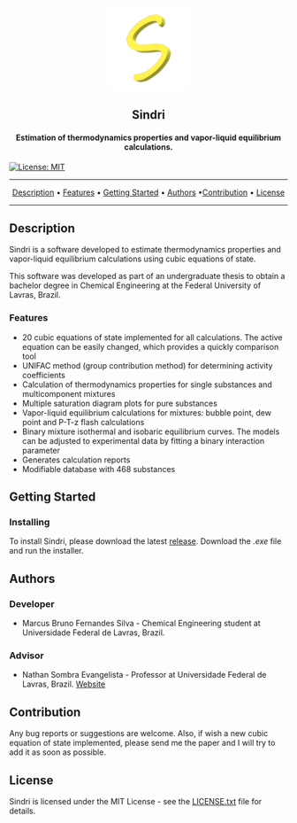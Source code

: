 <p align="center"><a href="https://github.com/marcusbfs/Sindri"><img src="https://raw.githubusercontent.com/marcusbfs/Sindri/master/images/main_logo.png" width="150"></a></p> 
<h2 align="center"><b>Sindri</b></h2>
<h4 align="center">Estimation of thermodynamics properties and vapor-liquid equilibrium calculations.</h4>

[![License: MIT](https://img.shields.io/badge/License-MIT-yellow.svg)](https://opensource.org/licenses/MIT)

<hr>
<p align="center"><a href="#description">Description</a> &bull; <a href="#features">Features</a> &bull; <a href="#getting-started">Getting Started</a> &bull;  <a href="#authors">Authors</a> &bull;<a href="#contribution">Contribution</a> &bull; <a href="#license">License</a></p>
<hr>

## Description

Sindri is a software developed to estimate thermodynamics properties and vapor-liquid equilibrium calculations using cubic equations of state.

This software was developed as part of an undergraduate thesis to obtain a bachelor degree in Chemical Engineering at the Federal University of Lavras, Brazil.

### Features

- 20 cubic equations of state implemented for all calculations. The active equation 
can be easily changed, which provides a quickly comparison tool
- UNIFAC method (group contribution method) for determining activity coefficients
- Calculation of thermodynamics properties for single substances and multicomponent mixtures
- Multiple saturation diagram plots for pure substances
- Vapor-liquid equilibrium calculations for mixtures: bubble point, dew point and P-T-z flash calculations
- Binary mixture isothermal and isobaric equilibrium curves. The models can be adjusted to
experimental data by fitting a binary interaction parameter
- Generates calculation reports
- Modifiable database with 468 substances

## Getting Started

### Installing

To install Sindri, please download the latest [release](https://github.com/marcusbfs/Sindri/releases).
Download the *.exe* file and run the installer.

## Authors

### Developer
- Marcus Bruno Fernandes Silva - Chemical Engineering student at Universidade Federal de Lavras, Brazil.

### Advisor
- Nathan Sombra Evangelista - Professor at Universidade Federal de Lavras, Brazil. [Website](https://www.nsevangelista.com/)


## Contribution

Any bug reports or suggestions are welcome. Also, if wish a new cubic equation of state
implemented, please send me the paper and I will try to add it as soon as possible.

## License

Sindri is licensed under the MIT License - see the [LICENSE.txt](https://github.com/marcusbfs/Sindri/blob/master/LICENSE.txt) file for details.


